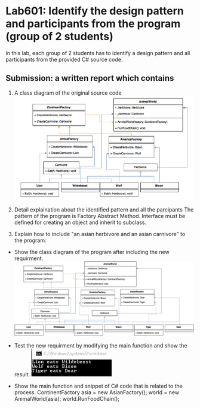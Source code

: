 # Lab601: Identify the design pattern and participants from the program (group of 2 students)

In this lab, each group of 2 students has to identify a design pattern and all participants 
from the provided C# source code. 

## Submission: a written report which contains

1. A class diagram of the original source code
	![570610588](https://raw.githubusercontent.com/cpe200-158-sec2-0588/week-6/master/week6/AnimalWorldv2.png)

2. Detail explaination about the identified pattern and all the parcipants
	The pattern of the program is Factory Abstract Method. Interface must be defined for creating an object and inherit to subclass.

3. Explain how to include "an asian herbivore and an asian carnivore" to the program: 
  - Show the class diagram of the program after including the new requirment.
	![570610588](https://raw.githubusercontent.com/cpe200-158-sec2-0588/week-6/7496bbbb2ad104f5193a9fcadf98bcc6f6791349/week6/AnimalWorldwithAsian.png)

  - Test the new requirment by modifying the main function and show the result.
	![570610588](https://raw.githubusercontent.com/cpe200-158-sec2-0588/week-6/d392e996cfff9d0873f0d1ab0fd497d916e714fc/test.jpg)

  - Show the main function and snippet of C# code that is related to the process.
	ContinentFactory asia = new AsianFactory();
    world = new AnimalWorld(asia);
    world.RunFoodChain();
